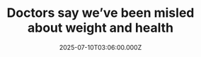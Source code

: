 ---
title: "Doctors say we’ve been misled about weight and health"
date: 2025-07-10T03:06:00.000Z
category: Health
externalLink: "https://www.sciencedaily.com/releases/2025/07/250709091336.htm"
image: ""
excerpt: "Losing weight isn’t always winning at health, say experts challenging the long-standing obsession with BMI and dieting. New evidence shows that most people with higher body weight can’t sustain long-term weight loss through lifestyle changes—and the pressure to do so may actually cause harm. From disordered eating to reinforced stigma, the consequences go beyond the physical. A growing movement urges…"
---